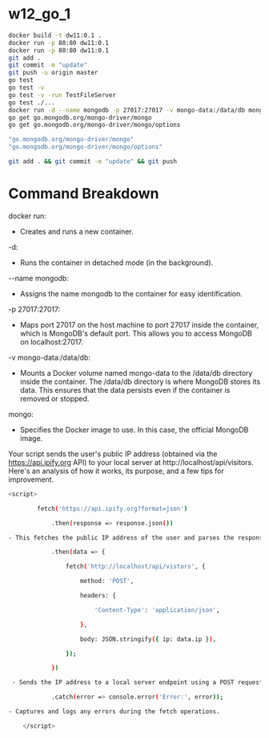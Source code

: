# w12_go_1

```bash
docker build -t dw11:0.1 .
docker run -p 80:80 dw11:0.1
docker run -p 80:80 dw11:0.1
git add .
git commit -m "update"
git push -u origin master 
go test
go test -v
go test -v -run TestFileServer
go test ./...
docker run -d --name mongodb -p 27017:27017 -v mongo-data:/data/db mongo:latest
go get go.mongodb.org/mongo-driver/mongo
go get go.mongodb.org/mongo-driver/mongo/options

"go.mongodb.org/mongo-driver/mongo"
"go.mongodb.org/mongo-driver/mongo/options"

git add . && git commit -m "update" && git push
```

# **Command Breakdown**
docker run:
- Creates and runs a new container.

-d:
- Runs the container in detached mode (in the background).

--name mongodb:
- Assigns the name mongodb to the container for easy identification.

-p 27017:27017:
- Maps port 27017 on the host machine to port 27017 inside the container, which is MongoDB's default port. This allows you to access MongoDB on localhost:27017.

-v mongo-data:/data/db:
- Mounts a Docker volume named mongo-data to the /data/db directory inside the container. The /data/db directory is where MongoDB stores its data. This ensures that the data persists even if the container is removed or stopped.

mongo:
- Specifies the Docker image to use. In this case, the official MongoDB image.


Your script sends the user's public IP address (obtained via the https://api.ipify.org API) to your local server at http://localhost/api/visitors. Here's an analysis of how it works, its purpose, and a few tips for improvement.
``` bash
<script>

        fetch('https://api.ipify.org?format=json')

            .then(response => response.json()) 

- This fetches the public IP address of the user and parses the response JSON to extract the ip value.

            .then(data => {

                fetch('http://localhost/api/vistors', {

                    method: 'POST',

                    headers: {

                        'Content-Type': 'application/json',

                    },

                    body: JSON.stringify({ ip: data.ip }),

                });

            })

 - Sends the IP address to a local server endpoint using a POST request with a JSON payload.

            .catch(error => console.error('Error:', error));

- Captures and logs any errors during the fetch operations.

    </script>

```